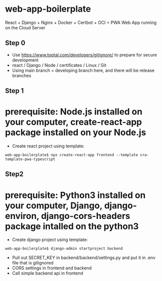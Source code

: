 # web-app-boilerplate
React + Django + Nginx + Docker + Certbot + OCI = PWA Web App running on the Cloud Server


## Step 0
- Use https://www.toptal.com/developers/gitignore/ to prepare for secure development
- react / Django / Node / certificates / Linux / Git
- Using main branch = developing branch here, and there will be release branches

## Step 1
# prerequisite: Node.js installed on your computer, create-react-app package installed on your Node.js
- Create react project using template:
```shell
web-app-boilerplate$ npx create-react-app frontend --template cra-template-pwa-typescript
```

## Step2
# prerequisite: Python3 installed on your computer, Django, django-environ, django-cors-headers package intalled on the python3
- Create django project using template:
```shell
web-app-boilerplate$ django-admin startproject backend
```
- Pull out SECRET_KEY in backend/backend/settings.py and put it in .env file that is gitignored
- CORS settings in frontend and backend
- Call simple backend api in frontend